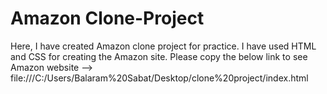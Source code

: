 # Amazon Clone-Project
Here, I have created Amazon clone project for practice.
I have used HTML and CSS for creating the Amazon site. 
Please copy the below link to see Amazon website -->
file:///C:/Users/Balaram%20Sabat/Desktop/clone%20project/index.html
